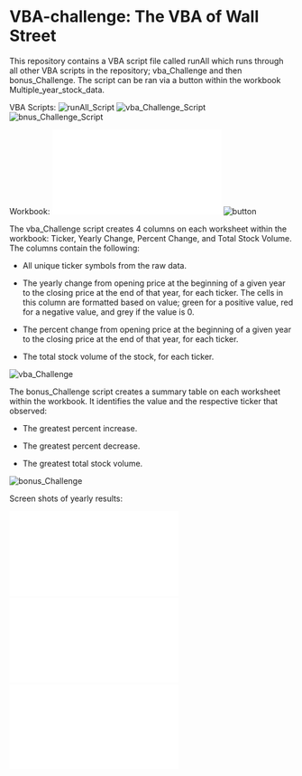# VBA-challenge: The VBA of Wall Street

This repository contains a VBA script file called runAll which runs through all other VBA scripts in the repository; vba_Challenge and then bonus_Challenge. The script can be ran via a button within the workbook Multiple_year_stock_data.

VBA Scripts:
![runAll_Script](runAll_Script.vbs)
![vba_Challenge_Script](vba_Challenge_Script.vbs)
![bnus_Challenge_Script](bonus_Challenge_Script.vbs)

Workbook:
![Multiple_year_stock_data](Multiple_year_stock_data.xlsm)
![button](Button.png)

The vba_Challenge script creates 4 columns on each worksheet within the workbook: Ticker, Yearly Change, Percent Change, and Total Stock Volume. The columns contain the following:

  * All unique ticker symbols from the raw data.

  * The yearly change from opening price at the beginning of a given year to the closing price at the end of that year, for each ticker. The cells in this column are formatted based on value; green for a positive value, red for a negative value, and grey if the value is 0.

  * The percent change from opening price at the beginning of a given year to the closing price at the end of that year, for each ticker.

  * The total stock volume of the stock, for each ticker.

![vba_Challenge](vba_Challenge.png)

The bonus_Challenge script creates a summary table on each worksheet within the workbook. It identifies the value and the respective ticker that observed:

  * The greatest percent increase.

  * The greatest percent decrease.

  * The greatest total stock volume. 

![bonus_Challenge](bonus_Challenge.png)

Screen shots of yearly results:

![2018_Results](2018_Results.pdf)
![2019_Results](2019_Results.pdf)
![2020_Results](2020_Results.pdf)